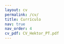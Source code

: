 ```yaml
---
layout: cv
permalink: /cv/
title: Currículo
nav: true
nav_order: 4
cv_pdf: CV_Hektor_PT.pdf
---
```

